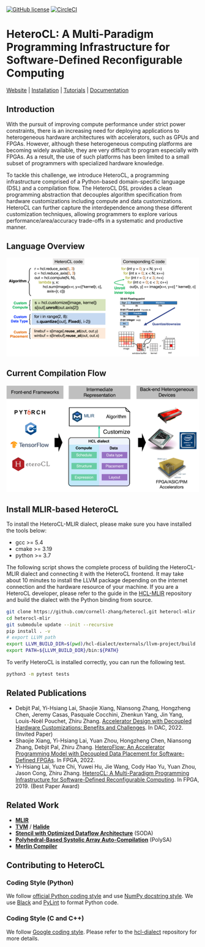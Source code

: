 <!--- Copyright HeteroCL authors. All Rights Reserved. -->
<!--- SPDX-License-Identifier: Apache-2.0  -->

[![GitHub license](https://dmlc.github.io/img/apache2.svg)](./LICENSE)
[![CircleCI](https://circleci.com/gh/cornell-zhang/heterocl/tree/main.svg?style=svg&circle-token=2b5ee9faf30b94aac41b61032d03e4654a65079d)](https://circleci.com/gh/cornell-zhang/heterocl/tree/main)

HeteroCL: A Multi-Paradigm Programming Infrastructure for Software-Defined Reconfigurable Computing
===================================================================================================

[Website](http://heterocl.csl.cornell.edu/web/index.html) | [Installation](https://cornell-zhang.github.io/heterocl/setup/index.html) | [Tutorials](https://cornell-zhang.github.io/heterocl/index.html) | [Documentation](https://cornell-zhang.github.io/heterocl/index.html)

## Introduction

With the pursuit of improving compute performance under strict power constraints, there is an increasing need for deploying applications to heterogeneous hardware architectures with accelerators, such as GPUs and FPGAs. However, although these heterogeneous computing platforms are becoming widely available, they are very difficult to program especially with FPGAs. As a result, the use of such platforms has been limited to a small subset of programmers with specialized hardware knowledge.

To tackle this challenge, we introduce HeteroCL, a programming infrastructure comprised of a Python-based domain-specific language (DSL) and a compilation flow. 
The HeteroCL DSL provides a clean programming abstraction that decouples algorithm specification from hardware customizations including compute and data customizations. HeteroCL can further capture the interdependence among these different customization techniques, allowing programmers to explore various performance/area/accuracy trade-offs in a systematic and productive manner. 
<!-- In addition, our framework currently provides two advanced domain-specific optimizations with stencil analysis and systolic array generation, which produce highly efficient microarchitectures for accelerating popular workloads from image processing and deep learning domains. -->

## Language Overview

![flow](docs/lang_overview.png)

## Current Compilation Flow

![flow](docs/compile_flow_mlir.png)

## Install MLIR-based HeteroCL
To install the HeteroCL-MLIR dialect, please make sure you have installed the tools below:

- gcc >= 5.4
- cmake >= 3.19
- python >= 3.7

The following script shows the complete process of building the HeteroCL-MLIR dialect and connecting it with the HeteroCL frontend. It may take about 10 minutes to install the LLVM package depending on the internet connection and the hardware resource of your machine. If you are a HeteroCL developer, please refer to the guide in the [HCL-MLIR](https://github.com/cornell-zhang/hcl-dialect) repository and build the dialect with the Python binding from source.

```bash
git clone https://github.com/cornell-zhang/heterocl.git heterocl-mlir
cd heterocl-mlir
git submodule update --init --recursive
pip install . -v
# export LLVM path
export LLVM_BUILD_DIR=$(pwd)/hcl-dialect/externals/llvm-project/build
export PATH=${LLVM_BUILD_DIR}/bin:${PATH}
```

To verify HeteroCL is installed correctly, you can run the following test.

```bash
python3 -m pytest tests
```


## Related Publications

* Debjit Pal, Yi-Hsiang Lai, Shaojie Xiang, Niansong Zhang, Hongzheng Chen, Jeremy Casas, Pasquale Cocchini, Zhenkun Yang, Jin Yang, Louis-Noël Pouchet, Zhiru Zhang. [Accelerator Design with Decoupled Hardware Customizations: Benefits and Challenges](https://www.csl.cornell.edu/~zhiruz/pdfs/hcl-invited-dac2022.pdf). In DAC, 2022. (Invited Paper)
* Shaojie Xiang, Yi-Hsiang Lai, Yuan Zhou, Hongzheng Chen, Niansong Zhang, Debjit Pal, Zhiru Zhang. [HeteroFlow: An Accelerator Programming Model with Decoupled Data Placement for Software-Defined FPGAs](https://www.csl.cornell.edu/~zhiruz/pdfs/heteroflow-fpga2022.pdf). In FPGA, 2022.
* Yi-Hsiang Lai, Yuze Chi, Yuwei Hu, Jie Wang, Cody Hao Yu, Yuan Zhou, Jason Cong, Zhiru Zhang. [HeteroCL: A Multi-Paradigm Programming Infrastructure for Software-Defined Reconfigurable Computing](https://www.csl.cornell.edu/~zhiruz/pdfs/heterocl-fpga2019.pdf). In FPGA, 2019. (Best Paper Award)

## Related Work

* **[MLIR](https://arxiv.org/pdf/2002.11054.pdf)**
* **[TVM](https://tvm.ai)** / **[Halide](https://halide-lang.org)**
* **[Stencil with Optimized Dataflow Architecture](https://vast.cs.ucla.edu/~chiyuze/pub/iccad18.pdf)** (SODA)
* **[Polyhedral-Based Systolic Array Auto-Compilation](http://cadlab.cs.ucla.edu/~jaywang/papers/iccad18-polysa.pdf)** (PolySA)
* **[Merlin Compiler](https://www.falconcomputing.com/merlin-fpga-compiler/)**


## Contributing to HeteroCL

### Coding Style (Python)

We follow [official Python coding style](https://www.python.org/dev/peps/pep-0008/#descriptive-naming-styles) and use [NumPy docstring style](https://numpydoc.readthedocs.io/en/latest/format.html#other-points-to-keep-in-mind). We use [Black](https://pypi.org/project/black/) and [PyLint](https://pylint.readthedocs.io/) to format Python code.

### Coding Style (C and C++)

We follow [Google coding style](https://google.github.io/styleguide/cppguide.htm). Please refer to the [hcl-dialect](https://github.com/cornell-zhang/hcl-dialect) repository for more details.
